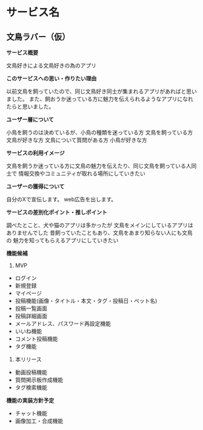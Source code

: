 # サービス名
## 文鳥ラバー（仮）

**サービス概要**

文鳥好きによる文鳥好きの為のアプリ

**このサービスへの思い・作りたい理由**

以前文鳥を飼っていたので、同じ文鳥好き同士が集まれるアプリがあればと思いました。
また、飼おうか迷っている方に魅力を伝えられるようなアプリになれたらと思いました。

**ユーザー層について**

小鳥を飼うのは決めているが、小鳥の種類を迷っている方
文鳥を飼っている方
文鳥が好きな方
文鳥について質問がある方
小鳥が好きな方

**サービスの利用イメージ**

文鳥を飼うか迷っている方に文鳥の魅力を伝えたり、同じ文鳥を飼っている人同士で
情報交換やコミュニティが取れる場所にしていきたい

**ユーザーの獲得について**

自分のXで宣伝します。
web広告を出します。

**サービスの差別化ポイント・推しポイント**

調べたとこと、犬や猫のアプリは多かったが
文鳥をメインにしているアプリはありませんでした
昔飼っていたこともあり、文鳥をあまり知らない人にも文鳥の
魅力を知ってもらえるアプリにしていきたい

**機能候補**
1. MVP
- ログイン
- 新規登録
- マイページ
- 投稿機能(画像・タイトル・本文・タグ・投稿日・ペット名)
- 投稿一覧画面
- 投稿詳細画面
- メールアドレス、パスワード再設定機能
- いいね機能
- コメント投稿機能
- タグ機能
1. 本リリース
- 動画投稿機能
- 質問掲示板作成機能
- タグ検索機能

**機能の実装方針予定**
- チャット機能
- 画像加工・合成機能